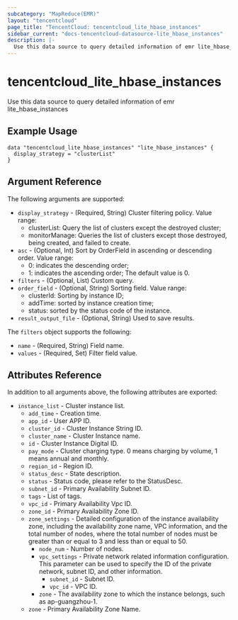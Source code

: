 ```yaml
---
subcategory: "MapReduce(EMR)"
layout: "tencentcloud"
page_title: "TencentCloud: tencentcloud_lite_hbase_instances"
sidebar_current: "docs-tencentcloud-datasource-lite_hbase_instances"
description: |-
  Use this data source to query detailed information of emr lite_hbase_instances
---
```


# tencentcloud_lite_hbase_instances

Use this data source to query detailed information of emr lite_hbase_instances

## Example Usage

```hcl
data "tencentcloud_lite_hbase_instances" "lite_hbase_instances" {
  display_strategy = "clusterList"
}
```

## Argument Reference

The following arguments are supported:

* `display_strategy` - (Required, String) Cluster filtering policy. Value range:
	* clusterList: Query the list of clusters except the destroyed cluster;
	* monitorManage: Queries the list of clusters except those destroyed, being created, and failed to create.
* `asc` - (Optional, Int) Sort by OrderField in ascending or descending order. Value range:
	* 0: indicates the descending order;
	* 1: indicates the ascending order;
	The default value is 0.
* `filters` - (Optional, List) Custom query.
* `order_field` - (Optional, String) Sorting field. Value range:
	* clusterId: Sorting by instance ID;
	* addTime: sorted by instance creation time;
	* status: sorted by the status code of the instance.
* `result_output_file` - (Optional, String) Used to save results.

The `filters` object supports the following:

* `name` - (Required, String) Field name.
* `values` - (Required, Set) Filter field value.

## Attributes Reference

In addition to all arguments above, the following attributes are exported:

* `instance_list` - Cluster instance list.
  * `add_time` - Creation time.
  * `app_id` - User APP ID.
  * `cluster_id` - Cluster Instance String ID.
  * `cluster_name` - Cluster Instance name.
  * `id` - Cluster Instance Digital ID.
  * `pay_mode` - Cluster charging type. 0 means charging by volume, 1 means annual and monthly.
  * `region_id` - Region ID.
  * `status_desc` - State description.
  * `status` - Status code, please refer to the StatusDesc.
  * `subnet_id` - Primary Availability Subnet ID.
  * `tags` - List of tags.
  * `vpc_id` - Primary Availability Vpc ID.
  * `zone_id` - Primary Availability Zone ID.
  * `zone_settings` - Detailed configuration of the instance availability zone, including the availability zone name, VPC information, and the total number of nodes, where the total number of nodes must be greater than or equal to 3 and less than or equal to 50.
    * `node_num` - Number of nodes.
    * `vpc_settings` - Private network related information configuration. This parameter can be used to specify the ID of the private network, subnet ID, and other information.
      * `subnet_id` - Subnet ID.
      * `vpc_id` - VPC ID.
    * `zone` - The availability zone to which the instance belongs, such as ap-guangzhou-1.
  * `zone` - Primary Availability Zone Name.


